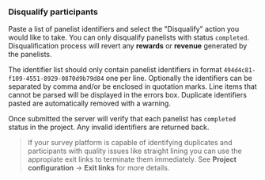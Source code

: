 ### Disqualify participants

Paste a list of panelist identifiers and select the "Disqualify" action you would like to take. You can only disqualify panelists with status ```completed```. Disqualification process will revert any **rewards** or **revenue** generated by the panelists. 

The identifier list should only contain panelist identifiers in format ```494d4c81-f109-4551-8929-0870d9b79d84``` one per line. Optionally the identifiers can be separated by comma and/or be enclosed in quotation marks. Line items that cannot be parsed will be displayed in the errors box. Duplicate identifiers pasted are automatically removed with a warning.

Once submitted the server will verify that each panelist has ```completed``` status in the project. Any invalid identifiers are returned back.

> If your survey platform is capable of identifying duplicates and participants with quality issues like straight lining you can use the appropiate exit links to terminate them immediately. See **Project configuration** -> **Exit links** for more details.
